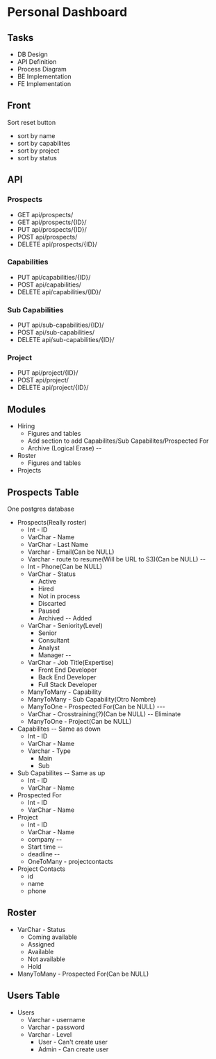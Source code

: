 
# Personal Dashboard

## Tasks

* DB Design
* API Definition
* Process Diagram
* BE Implementation
* FE Implementation

## Front

Sort reset button

* sort by name
* sort by capabilites
* sort by project
* sort by status

## API

### Prospects

* GET api/prospects/
* GET api/prospects/{ID}/
* PUT api/prospects/{ID}/
* POST api/prospects/
* DELETE api/prospects/{ID}/

### Capabilities

* PUT api/capabilities/{ID}/
* POST api/capabilities/
* DELETE api/capabilities/{ID}/

### Sub Capabilities

* PUT api/sub-capabilities/{ID}/
* POST api/sub-capabilities/
* DELETE api/sub-capabilities/{ID}/

### Project

* PUT api/project/{ID}/
* POST api/project/
* DELETE api/project/{ID}/

## Modules

* Hiring
	* Figures and tables
	* Add section to add Capabilites/Sub Capabilites/Prospected For
	* Archive (Logical Erase) --
* Roster
	* Figures and tables
* Projects

## Prospects Table

One postgres database

* Prospects(Really roster)
	* Int - ID
	* VarChar - Name
	* VarChar - Last Name
	* Varchar - Email(Can be NULL)
	* Varchar - route to resume(Will be URL to S3)(Can be NULL) --
	* Int - Phone(Can be NULL)
	* VarChar - Status
		* Active
		* Hired
		* Not in process
		* Discarted
		* Paused
		* Archived -- Added
	* VarChar - Seniority(Level)
		* Senior
		* Consultant
		* Analyst
		* Manager --
	* VarChar - Job Title(Expertise)
		* Front End Developer
		* Back End Developer
		* Full Stack Developer
	* ManyToMany - Capability
	* ManyToMany - Sub Capability(Otro Nombre)
	* ManyToOne - Prospected For(Can be NULL) ---
	* VarChar - Crosstraining(?)(Can be NULL) -- Eliminate
	* ManyToOne - Project(Can be NULL)
* Capabilites -- Same as down
	* Int - ID
	* VarChar - Name
	* Varchar - Type
		* Main
		* Sub
* Sub Capabilites -- Same as up
	* Int - ID
	* VarChar - Name
* Prospected For
	* Int - ID
	* VarChar - Name
* Project
	* Int - ID
	* VarChar - Name
	* company --
	* Start time --
	* deadline --
	* OneToMany - projectcontacts
* Project Contacts
	* id
	* name
	* phone

## Roster

* VarChar - Status
	* Coming available
	* Assigned
	* Available
	* Not available
	* Hold
* ManyToMany - Prospected For(Can be NULL)

## Users Table

* Users
	* Varchar - username
	* Varchar - password
	* Varchar - Level
		* User - Can't create user
		* Admin - Can create user
